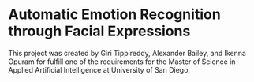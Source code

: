 # Automatic Emotion Recognition through Facial Expressions

This project was created by Giri Tippireddy, Alexander Bailey, and Ikenna Opuram for fulfill one of the requirements for the Master of Science in Applied Artificial Intelligence at University of San Diego.  
